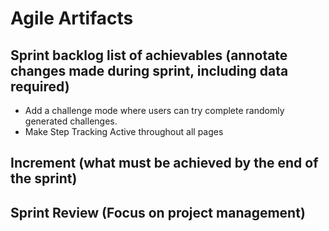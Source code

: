 # Agile Artifacts
## Sprint backlog list of achievables (annotate changes made during sprint, including data required)
- Add a challenge mode where users can try complete randomly generated challenges.
- Make Step Tracking Active throughout all pages
## Increment (what must be achieved by the end of the sprint)

## Sprint Review (Focus on project management)
